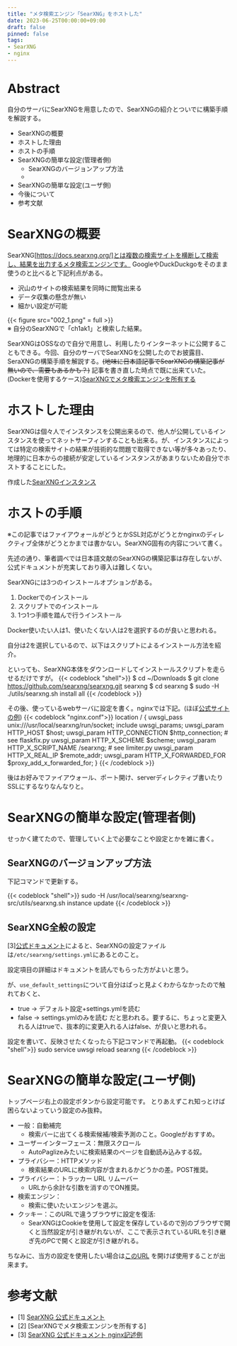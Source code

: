 ```yaml
---
title: "メタ検索エンジン「SearXNG」をホストした"
date: 2023-06-25T00:00:00+09:00
draft: false
pinned: false
tags:
- SearXNG
- nginx
---
```

<!--more-->
# Abstract

自分のサーバにSearXNGを用意したので、SearXNGの紹介とついでに構築手順を解説する。
- SearXNGの概要
- ホストした理由
- ホストの手順
- SearXNGの簡単な設定(管理者側)
  - SearXNGのバージョンアップ方法
  -
- SearXNGの簡単な設定(ユーザ側)
- 今後について
- 参考文献

# SearXNGの概要
SearXNG[https://docs.searxng.org/]とは複数の検索サイトを横断して検索し、結果を出力するメタ検索エンジンです。
GoogleやDuckDuckgoをそのまま使うのと比べると下記利点がある。

- 沢山のサイトの検索結果を同時に閲覧出来る
- データ収集の懸念が無い
- 細かい設定が可能

{{< figure src="002_1.png" = full >}}  
※ 自分のSearXNGで「ch1ak1」と検索した結果。

SearXNGはOSSなので自分で用意し、利用したりインターネットに公開することもできる。今回、自分のサーバでSearXNGを公開したのでお披露目、SeraXNGの構築手順を解説する。~~(地味に日本語記事でSearXNGの構築記事が無いので、需要もあるかも？)~~
記事を書き直した時点で既に出来ていた。(Dockerを使用するケース)[SearXNGでメタ検索エンジンを所有する](https://riq0h.jp/2023/08/20/091355/)

# ホストした理由
SearXNGは個々人でインスタンスを公開出来るので、他人が公開しているインスタンスを使ってネットサーフィンすることも出来る。が、インスタンスによっては特定の検索サイトの結果が技術的な問題で取得できない等が多々あったり、地理的に日本からの接続が安定しているインスタンスがあまりないため自分でホストすることにした。

作成した[SearXNGインスタンス](https://searxng.leadershouse.tokyo) 

# ホストの手順

※この記事ではファイアウォールがどうとかSSL対応がどうとかnginxのディレクティブ全体がどうとかまでは書かない。SearXNG固有の内容について書く。

先述の通り、筆者調べでは日本語文献のSearXNGの構築記事は存在しないが、公式ドキュメントが充実しており導入は難しくない。

SearXNGには3つのインストールオプションがある。
1. Dockerでのインストール
2. スクリプトでのインストール
3. 1つ1つ手順を踏んで行うインストール

Docker使いたい人は1、使いたくない人は2を選択するのが良いと思われる。

自分は2を選択しているので、以下はスクリプトによるインストール方法を紹介。

といっても、SearXNG本体をダウンロードしてインストールスクリプトを走らせるだけですが。
{{< codeblock "shell">}}
$ cd ~/Downloads
$ git clone https://github.com/searxng/searxng.git searxng
$ cd searxng
$ sudo -H ./utils/searxng.sh install all
{{< /codeblock >}}

その後、使っているwebサーバに設定を書く。nginxでは下記。(ほぼ[公式サイトの例](https://docs.searxng.org/admin/installation-nginx.html#nginx-s-searxng-site))
{{< codeblock "nginx.conf">}}
location / {
    uwsgi_pass unix:///usr/local/searxng/run/socket;
    include uwsgi_params;
    uwsgi_param    HTTP_HOST             $host;
    uwsgi_param    HTTP_CONNECTION       $http_connection;
    # see flaskfix.py
    uwsgi_param    HTTP_X_SCHEME         $scheme;
    uwsgi_param    HTTP_X_SCRIPT_NAME    /searxng;
    # see limiter.py
    uwsgi_param    HTTP_X_REAL_IP        $remote_addr;
    uwsgi_param    HTTP_X_FORWARDED_FOR  $proxy_add_x_forwarded_for;
}
{{< /codeblock >}}

後はお好みでファイアウォール、ポート開け、serverディレクティブ書いたりSSLにするなりなんなりと。

# SearXNGの簡単な設定(管理者側)

せっかく建てたので、管理していく上で必要なことや設定とかを雑に書く。

## SearXNGのバージョンアップ方法

下記コマンドで更新する。

{{< codeblock "shell">}}
sudo -H /usr/local/searxng/searxng-src/utils/searxng.sh instance update
{{< /codeblock >}}

## SearXNG全般の設定

[3][公式ドキュメント](https://docs.searxng.org/admin/settings/settings.html#settings-yml-location)によると、SearXNGの設定ファイルは```/etc/searxng/settings.yml```にあるとのこと。

設定項目の詳細はドキュメントを読んでもらった方がよいと思う。

が、```use_default_settings```について自分はぱっと見よくわからなかったので触れておくと、
- true -> デフォルト設定+settings.ymlを読む
- false -> settings.ymlのみを読む
だと思われる。要するに、ちょっと変更入れる人はtrueで、抜本的に変更入れる人はfalse、が良いと思われる。

設定を書いて、反映させたくなったら下記コマンドで再起動。
{{< codeblock "shell">}}
sudo service uwsgi reload searxng
{{< /codeblock >}}

# SearXNGの簡単な設定(ユーザ側)
トップページ右上の設定ボタンから設定可能です。
とりあえずこれ知っとけば困らないよっていう設定のみ抜粋。

- 一般：自動補完 
  - 検索バーに出てくる検索候補/検索予測のこと。Googleがおすすめ。
- ユーザーインターフェース：無限スクロール
  - AutoPaglizeみたいに検索結果のページを自動読み込みする奴。
- プライバシー：HTTPメソッド
  - 検索結果のURLに検索内容が含まれるかどうかの差。POST推奨。
- プライバシー：トラッカー URL リムーバー
  - URLから余計な引数を消すのでON推奨。
- 検索エンジン：
  - 検索に使いたいエンジンを選ぶ。
- クッキー：このURLで違うブラウザに設定を復活:
  - SearXNGはCookieを使用して設定を保存しているので別のブラウザで開くと当然設定が引き継がれないが、ここで表示されているURLを引き継ぎ先のPCで開くと設定が引き継がれる。

ちなみに、当方の設定を使用したい場合は[このURL](https://searxng.leadershouse.tokyo/preferences?preferences=eJx1V02P4zYM_TXNxegA3T0UPeRUoNcWaO8CLTE2x7Ko0Uccz68vFduxPN49rDd6kijqiXzkaEjYcSCM1w4dBrAXC67L0OEVcuKLZQ0Wr-9wKUPNo7eY8GqyHsq_ji80ymLlAz_m619gI15GTD2b6z9___vfJcINI0LQ_fXbJfU44jVSMXIJGLNNUbFTDieVoF23GyYlk2zvGK4MMnzj0F2WbSqm2a6-aXQJgwJLnRvl97ofzB2cRqPWcxf0I2OYFTmVKImBBSR3I0dJrOrA1m4OUITWigF0HTmh5o8OOqUiawLbjGgIfvn2J_ihGSkEDkrdyGJ8YuJiI98mJg5YTYgjdMeGolIr0YJONJAv5mqwpdQKs5iUoiRjrfWv6a7UnQxysSWuxhjwJh5pQrmpYDP62obOwRJ-QYKsnWvMIH4Kf2rMkXQZm64x-GSE2B08xcATGaVYnjCsnhtIB8f3mGieMSEGlv-PcxNCMbLbWkgbwcsG-ZbTRn7fiNlWJXmJ-XCl3x7VATcTuDi4EX4LiE3kW5ogYGMooJYXmVdOb4HcQKArA52EBbQb52ywxdCtw465Exe9hbk8btyPqWdGvlO59OuhOs_G1AT30AYon9Uujabdb0gOqs3k5Cdxjj_GNpPvFHvebQykB4iVg5bkyDA3hbZIhwnX3Q_vZ7mNCd9CXL2DTzsH0tVhktigPbh1gfPj9msG2E2zRxfQc3WaB_Gro7gFtc_tm8H7OvqYwKXalSVzyys05fN6NRihXGgDIo6ykXQTdc8WQp0RMUFIvkhTZTfxMHNioWwot9i8SxOloiRfU3yGnvmYsO0hg0QaH-BMOGZwSY6WeTjluuicYOW7Ah-ZE35dFTkHfUJFDCOl-QTz_OWOhnT6ZHdMle_ff3_s9zXZoNuDJuKng7FeL_mHONSIg3shaAdCbucOxy1YPGJIucUqWp8syhGDpMU0YVtNhTyKwFbAxA8a2ElMNHF27OYRK__e_Zuf3FF9RpGpg2wG8bAGvASrXQLpJ_BZpiS49vhf3qHPaVeBl6ELumOJeNqTnMqPpni3pVCQ6KzsQ3jQvY7SVqJHw-j3HGslL4_lwHVnR5_oIZyeyMJnxWubDHXdMTVLJGGtzXgnSSPxtQZZSlBo-rxJ4q7gh7qQ5pGd3Lt6rpsVEQq1tKKjWrNknAqXC6uU9kMWOa0PWAX2RMCKHyhYsRMJK_4DkejX856Hb1LJNxEd10kLUh840kNbzqZSQ5AagpuWF2ZBykypihGlr6mO2eZE9YQbWKvrcT4mqVhJ6t9WBL0p2bQv8r0ol3vNUpDWrYW50tjcSsodtsyeaok90rVAJ2YX-ESi3MxQOklkRE-wZdlrsaSOxPWRLhFkPbAE383ytOVHHHKbXcpbymWPIccXqdIEkpG6La1LqqpJdlEqbuwrr59SfbzfzPmLIr2QV8cDZCWAy4NUy-40ItfiRENZAaV9eEkQ26Uc-b5qUkbRrVHajCYFcNHKC9U9EwfjaKiAlMIbbbq2t53eZhGVeC20Pt7W0VvPMYlMo_TGcvmlxh0WMKildZ6CtLSn6Yj2Jv3vjU8zQrDSPerhNCNMKAm7Aef4UryfeFeeYxn84ORneAjHevlzY5bW3EpDdvYkQJEdJe2r3GMs0XKRmi3Zcf0fuEPJlQ==&save=1) を開けば使用することが出来ます。

# 参考文献
- [1] [SearXNG 公式ドキュメント](https://docs.searxng.org/)
- [2] [SearXNGでメタ検索エンジンを所有する]
- [3] [SearXNG 公式ドキュメント nginx記述例](https://docs.searxng.org/admin/installation-nginx.html#nginx-s-searxng-site)
